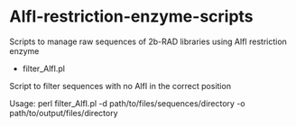# AlfI-restriction-enzyme-scripts
Scripts to manage raw sequences of 2b-RAD libraries using AlfI restriction enzyme


- filter_AlfI.pl

Script to filter sequences with no AlfI in the correct position

Usage: perl filter_AlfI.pl -d path/to/files/sequences/directory -o path/to/output/files/directory
